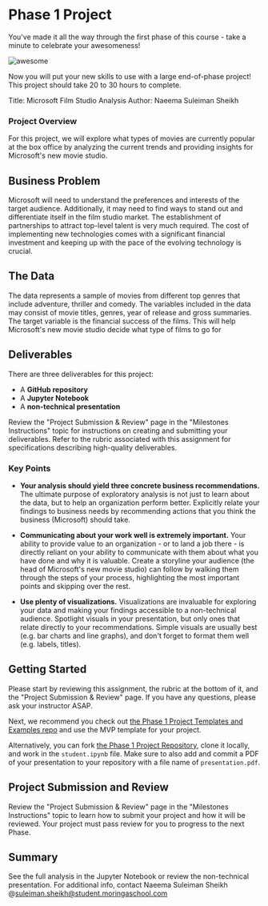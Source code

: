 # Phase 1 Project

You've made it all the way through the first phase of this course - take a minute to celebrate your awesomeness!

![awesome](https://raw.githubusercontent.com/learn-co-curriculum/dsc-phase-1-project/master/awesome.gif)

Now you will put your new skills to use with a large end-of-phase project! This project should take 20 to 30 hours to complete.

Title: Microsoft Film Studio Analysis
Author: Naeema Suleiman Sheikh

### Project Overview

For this project, we will explore what types of movies are currently popular at the box office by analyzing the current trends and providing insights for Microsoft's new movie studio.

## Business Problem

Microsoft will need to understand the preferences and interests of the target audience. Additionally, it may need to find ways to stand out and differentiate itself in the film studio market. The establishment of partnerships to attract top-level talent is very much required.  The cost of implementing new technologies comes with a significant financial investment and keeping up with the pace of the evolving technology is crucial.

## The Data

The data represents a sample of movies from different top genres that include adventure, thriller and comedy. The variables included in the data may consist of movie titles, genres, year of release and gross summaries. The target variable is the financial success of the films. This will help Microsoft's new movie studio decide what type of films to go for   

## Deliverables

There are three deliverables for this project:

* A **GitHub repository**
* A **Jupyter Notebook**
* A **non-technical presentation**

Review the "Project Submission & Review" page in the "Milestones Instructions" topic for instructions on creating and submitting your deliverables. Refer to the rubric associated with this assignment for specifications describing high-quality deliverables.

### Key Points

* **Your analysis should yield three concrete business recommendations.** The ultimate purpose of exploratory analysis is not just to learn about the data, but to help an organization perform better. Explicitly relate your findings to business needs by recommending actions that you think the business (Microsoft) should take.

* **Communicating about your work well is extremely important.** Your ability to provide value to an organization - or to land a job there - is directly reliant on your ability to communicate with them about what you have done and why it is valuable. Create a storyline your audience (the head of Microsoft's new movie studio) can follow by walking them through the steps of your process, highlighting the most important points and skipping over the rest.

* **Use plenty of visualizations.** Visualizations are invaluable for exploring your data and making your findings accessible to a non-technical audience. Spotlight visuals in your presentation, but only ones that relate directly to your recommendations. Simple visuals are usually best (e.g. bar charts and line graphs), and don't forget to format them well (e.g. labels, titles).

## Getting Started

Please start by reviewing this assignment, the rubric at the bottom of it, and the "Project Submission & Review" page. If you have any questions, please ask your instructor ASAP.

Next, we recommend you check out [the Phase 1 Project Templates and Examples repo](https://github.com/learn-co-curriculum/dsc-project-template) and use the MVP template for your project.

Alternatively, you can fork [the Phase 1 Project Repository](https://github.com/learn-co-curriculum/dsc-phase-1-project), clone it locally, and work in the `student.ipynb` file. Make sure to also add and commit a PDF of your presentation to your repository with a file name of `presentation.pdf`.

## Project Submission and Review

Review the "Project Submission & Review" page in the "Milestones Instructions" topic to learn how to submit your project and how it will be reviewed. Your project must pass review for you to progress to the next Phase.


## Summary

See the full analysis in the Jupyter Notebook or review the non-technical presentation.
For additional info, contact Naeema Suleiman Sheikh @suleiman.sheikh@student.moringaschool.com

